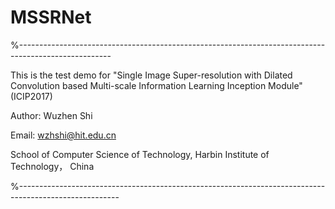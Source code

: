 # MSSRNet

%-----------------------------------------------------------------------------------------------------

This is the test demo for "Single Image Super-resolution with Dilated Convolution based Multi-scale Information Learning Inception Module" (ICIP2017)

Author: Wuzhen Shi

Email: wzhshi@hit.edu.cn

School of Computer Science of Technology, Harbin Institute of Technology， China

%-------------------------------------------------------------------------------------------------------
